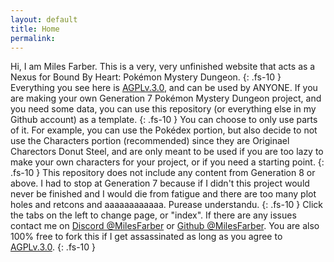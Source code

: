 ```yaml
---
layout: default
title: Home
permalink: 
---
```

Hi, I am Miles Farber. This is a very, very unfinished website that acts as a Nexus for Bound By Heart: Pokémon Mystery Dungeon.
{: .fs-10 }
Everything you see here is [AGPLv.3.0](https://github.com/MilesFarber/Pokemon-Mystery-Dungeon-Nexus/blob/Leader/LICENSE), and can be used by ANYONE. If you are making your own Generation 7 Pokémon Mystery Dungeon project, and you need some data, you can use this repository (or everything else in my Github account) as a template.
{: .fs-10 }
You can choose to only use parts of it. For example, you can use the Pokédex portion, but also decide to not use the Characters portion (recommended) since they are Originael Charectors Donut Steel, and are only meant to be used if you are too lazy to make your own characters for your project, or if you need a starting point.
{: .fs-10 }
This repository does not include any content from Generation 8 or above. I had to stop at Generation 7 because if I didn't this project would never be finished and I would die from fatigue and there are too many plot holes and retcons and aaaaaaaaaaaa. Purease understandu.
{: .fs-10 }
Click the tabs on the left to change page, or "index". If there are any issues contact me on [Discord @MilesFarber](https://discord.com/users/207815740399681538) or [Github @MilesFarber](https://github.com/MilesFarber). You are also 100% free to fork this if I get assassinated as long as you agree to [AGPLv.3.0](https://github.com/MilesFarber/Pokemon-Mystery-Dungeon-Nexus/blob/Leader/LICENSE).
{: .fs-10 }